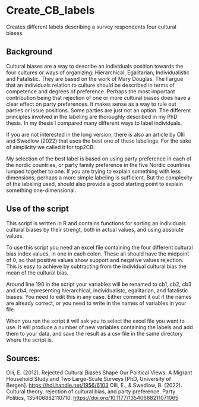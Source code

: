 # Create_CB_labels
Creates different labels describing a survey respondents four cultural biases

## Background
Cultural biases are a way to describe an individuals position towards the four cultures or ways of organizing: Hierarchical, Egalitarian, Individualistic and Fatalistic. They are based on the work of Mary Douglas. The  I argue that an individuals relation to culture should be described in terms of competence and degrees of preference. Perhaps the most important contribution being that rejection of one or more cultural biases does have a clear effect on party preferences. It makes sense as a way to rule out parties or issue positions. Some parties are just not an option. 
The different principles involved in the labeling are thoroughly described in my PhD thesis.
In my thesis I compared many different ways to label individuals.

If you are not interested in the long version, there is also an article by Olli and Swedlow (2022) that uses the best one of these labelings.
For the sake of simplicity we called it for top2CB.   

My selection of the best label is based on using party preference in each of the nordic countries, or party family preference in the five Nordic countries lumped together to one.  If you are trying to explain something with less dimensions, perhaps a more simple labeling is sufficient. But the complexity of the labeling used, should also provide a good starting point to explain something one-dimensional.   

## Use of the script
This script is written in R and contains functions for sorting an individuals cultural biases by their strengt, both in actual values, and using absolute values.  

To use this script you need an excel file containing the four different cultural bias index values, in one in each colon. These all should have the midpoint of 0, so that positive values show support and negative values rejection. This is easy to achieve by subtracting from the individual cultural bias the mean of the cultural bias.  

Around line 190 in the script your variables will be renamed to cb1, cb2, cb3 and cb4, representing hierarchical, individualistc, egalitarian, and fatalistic biases.  You need to edit this in any case. Either comment it out if the names are already correct, or you need to write in the names of variables in your file.  

When you run the script it will ask you to select the excel file you want to use.  It will produce a number of new variables containing the labels and add them to your data, and save the result as a csv file in the same directory where the script is.

## Sources:
Olli, E. (2012). Rejected Cultural Biases Shape Our Political Views: A Migrant Household Study and Two Large-Scale Surveys [PhD, University of Bergen]. https://hdl.handle.net/1956/6103
Olli, E., & Swedlow, B. (2022). Cultural theory, rejection of cultural bias, and party preference. Party Politics, 135406882110710. https://doi.org/10.1177/13540688211071065  

